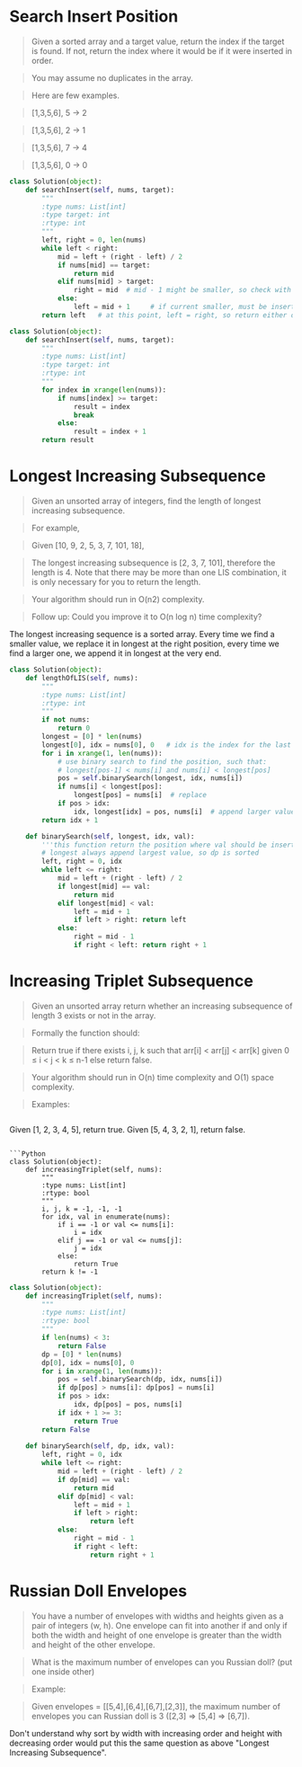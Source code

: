 # Search Insert Position

> Given a sorted array and a target value, return the index if the target is found. If not, return the index where it would be if it were inserted in order.

> You may assume no duplicates in the array.

> Here are few examples.

> [1,3,5,6], 5 → 2

> [1,3,5,6], 2 → 1

> [1,3,5,6], 7 → 4

> [1,3,5,6], 0 → 0

```Python
class Solution(object):
    def searchInsert(self, nums, target):
        """
        :type nums: List[int]
        :type target: int
        :rtype: int
        """
        left, right = 0, len(nums)
        while left < right:
            mid = left + (right - left) / 2
            if nums[mid] == target:
                return mid
            elif nums[mid] > target:
                right = mid  # mid - 1 might be smaller, so check with mid again
            else:
                left = mid + 1     # if current smaller, must be inserting at later index
        return left   # at this point, left = right, so return either one is ok
```

```Python
class Solution(object):
    def searchInsert(self, nums, target):
        """
        :type nums: List[int]
        :type target: int
        :rtype: int
        """
        for index in xrange(len(nums)):
            if nums[index] >= target:
                result = index
                break
            else:
                result = index + 1
        return result
```

# Longest Increasing Subsequence

> Given an unsorted array of integers, find the length of longest increasing subsequence.

> For example,

> Given [10, 9, 2, 5, 3, 7, 101, 18],

> The longest increasing subsequence is [2, 3, 7, 101], therefore the length is 4. Note that there may be more than one LIS combination, it is only necessary for you to return the length.

> Your algorithm should run in O(n2) complexity.

> Follow up: Could you improve it to O(n log n) time complexity?

The longest increasing sequence is a sorted array. Every time we find a smaller value, we replace it in longest at the right position, every time we find a larger one, we append it in longest at the very end.

```Python
class Solution(object):
    def lengthOfLIS(self, nums):
        """
        :type nums: List[int]
        :rtype: int
        """
        if not nums:
            return 0
        longest = [0] * len(nums)
        longest[0], idx = nums[0], 0   # idx is the index for the last elem in longest
        for i in xrange(1, len(nums)):
            # use binary search to find the position, such that:
            # longest[pos-1] < nums[i] and nums[i] < longest[pos]
            pos = self.binarySearch(longest, idx, nums[i])
            if nums[i] < longest[pos]:
                longest[pos] = nums[i]  # replace
            if pos > idx:
                idx, longest[idx] = pos, nums[i]  # append larger value
        return idx + 1

    def binarySearch(self, longest, idx, val):
        '''this function return the position where val should be inserted'''
        # longest always append largest value, so dp is sorted
        left, right = 0, idx
        while left <= right:
            mid = left + (right - left) / 2
            if longest[mid] == val:
                return mid
            elif longest[mid] < val:
                left = mid + 1
                if left > right: return left
            else:
                right = mid - 1
                if right < left: return right + 1
```

# Increasing Triplet Subsequence

> Given an unsorted array return whether an increasing subsequence of length 3 exists or not in the array.

> Formally the function should:

> Return true if there exists i, j, k such that arr[i] < arr[j] < arr[k] given 0 ≤ i < j < k ≤ n-1 else return false.

> Your algorithm should run in O(n) time complexity and O(1) space complexity.

> Examples:

>```
Given [1, 2, 3, 4, 5],
return true.
Given [5, 4, 3, 2, 1],
return false.
```

```Python
class Solution(object):
    def increasingTriplet(self, nums):
        """
        :type nums: List[int]
        :rtype: bool
        """
        i, j, k = -1, -1, -1
        for idx, val in enumerate(nums):
            if i == -1 or val <= nums[i]:
                i = idx
            elif j == -1 or val <= nums[j]:
                j = idx
            else:
                return True
        return k != -1
```

```Python
class Solution(object):
    def increasingTriplet(self, nums):
        """
        :type nums: List[int]
        :rtype: bool
        """
        if len(nums) < 3:
            return False
        dp = [0] * len(nums)
        dp[0], idx = nums[0], 0
        for i in xrange(1, len(nums)):
            pos = self.binarySearch(dp, idx, nums[i])
            if dp[pos] > nums[i]: dp[pos] = nums[i]
            if pos > idx:
                idx, dp[pos] = pos, nums[i]
            if idx + 1 >= 3:
                return True
        return False
    
    def binarySearch(self, dp, idx, val):
        left, right = 0, idx
        while left <= right:
            mid = left + (right - left) / 2
            if dp[mid] == val:
                return mid
            elif dp[mid] < val:
                left = mid + 1
                if left > right:
                    return left
            else:
                right = mid - 1
                if right < left:
                    return right + 1
```

# Russian Doll Envelopes

> You have a number of envelopes with widths and heights given as a pair of integers (w, h). One envelope can fit into another if and only if both the width and height of one envelope is greater than the width and height of the other envelope.

> What is the maximum number of envelopes can you Russian doll? (put one inside other)

> Example:

> Given envelopes = [[5,4],[6,4],[6,7],[2,3]], the maximum number of envelopes you can Russian doll is 3 ([2,3] => [5,4] => [6,7]).

Don't understand why sort by width with increasing order and height with decreasing order would put this the same question as above "Longest Increasing Subsequence".

```Python

```
